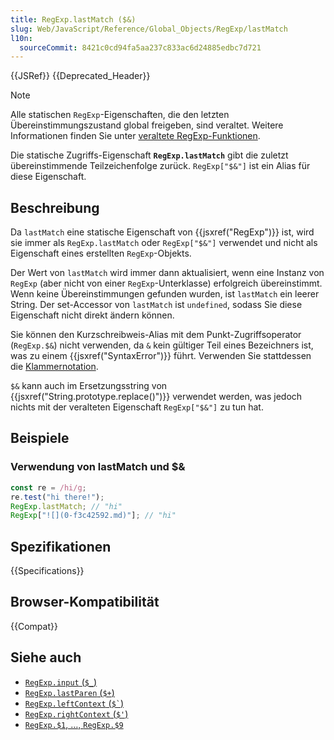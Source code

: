 ```yaml
---
title: RegExp.lastMatch ($&)
slug: Web/JavaScript/Reference/Global_Objects/RegExp/lastMatch
l10n:
  sourceCommit: 8421c0cd94fa5aa237c833ac6d24885edbc7d721
---
```


{{JSRef}} {{Deprecated_Header}}

> [!NOTE]
> Alle statischen `RegExp`-Eigenschaften, die den letzten Übereinstimmungszustand global freigeben, sind veraltet. Weitere Informationen finden Sie unter [veraltete RegExp-Funktionen](/de/docs/Web/JavaScript/Reference/Deprecated_and_obsolete_features#regexp).

Die statische Zugriffs-Eigenschaft **`RegExp.lastMatch`** gibt die zuletzt übereinstimmende Teilzeichenfolge zurück. `RegExp["$&"]` ist ein Alias für diese Eigenschaft.

## Beschreibung

Da `lastMatch` eine statische Eigenschaft von {{jsxref("RegExp")}} ist, wird sie immer als `RegExp.lastMatch` oder `RegExp["$&"]` verwendet und nicht als Eigenschaft eines erstellten `RegExp`-Objekts.

Der Wert von `lastMatch` wird immer dann aktualisiert, wenn eine Instanz von `RegExp` (aber nicht von einer `RegExp`-Unterklasse) erfolgreich übereinstimmt. Wenn keine Übereinstimmungen gefunden wurden, ist `lastMatch` ein leerer String. Der set-Accessor von `lastMatch` ist `undefined`, sodass Sie diese Eigenschaft nicht direkt ändern können.

Sie können den Kurzschreibweis-Alias mit dem Punkt-Zugriffsoperator (`RegExp.$&`) nicht verwenden, da `&` kein gültiger Teil eines Bezeichners ist, was zu einem {{jsxref("SyntaxError")}} führt. Verwenden Sie stattdessen die [Klammernotation](/de/docs/Web/JavaScript/Reference/Operators/Property_accessors).

`$&` kann auch im Ersetzungsstring von {{jsxref("String.prototype.replace()")}} verwendet werden, was jedoch nichts mit der veralteten Eigenschaft `RegExp["$&"]` zu tun hat.

## Beispiele

### Verwendung von lastMatch und $&

```js
const re = /hi/g;
re.test("hi there!");
RegExp.lastMatch; // "hi"
RegExp["![](0-f3c42592.md)"]; // "hi"
```

## Spezifikationen

{{Specifications}}

## Browser-Kompatibilität

{{Compat}}

## Siehe auch

- [`RegExp.input` (`$_`)](/de/docs/Web/JavaScript/Reference/Global_Objects/RegExp/input)
- [`RegExp.lastParen` (`$+`)](/de/docs/Web/JavaScript/Reference/Global_Objects/RegExp/lastParen)
- [`RegExp.leftContext` (`` $` ``)](/de/docs/Web/JavaScript/Reference/Global_Objects/RegExp/leftContext)
- [`RegExp.rightContext` (`$'`)](/de/docs/Web/JavaScript/Reference/Global_Objects/RegExp/rightContext)
- [`RegExp.$1`, …, `RegExp.$9`](/de/docs/Web/JavaScript/Reference/Global_Objects/RegExp/n)
